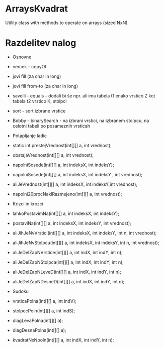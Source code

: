# ArraysKvadrat

Utility class with methods to operate on arrays (sized NxN)

# Razdelitev nalog
 - Osnovne
  - vercek - copyOf
  - jovi fill				(za char in long)
  - jovi fill from-to 	(za char in long)
  - savelli - equals   		- dodali bi še npr. ali ima tabela t1 enako vrstico Z kot tabela t2 vrstico K, stolpci
  -  sort 			- sort izbrane vrstice
  -  Bobby - binarySearch 	- na izbrani vrstici, na izbranem stolpcu, na celotni tabeli po posameznih vrsticah
  
  
-  Potapljanje ladic
  -  static int prestejVrednost(int[][] a, int vrednost);
  -  obstajaVrednost(int[][] a, int vrednost);
  -  napolniSosede(int[][] a, int indeksX, int indeksY);
  -  napolniSosede(int[][] a, int indeksX, int indeksY , int vrednost);
  -  aliJeVrednost(int[][] a, int indeksX, int indeksY,int vrednost);
  -  napolni20procNaklRazmejeno(int[][] a, int vrednost);

- Krizci in krozci
 - lahkoPostavimNa(int[][] a, int indeksX, int indeksY);
 - postaviNa(int[][] a, int indeksX, int indeksY, int vrednost);
 - aliJihJeNvVrstici(int[][] a, int indeksX, int indeksY, int n, int vrednost);
 - aliJihJeNvStolpcu(int[][] a, int indeksX, int indeksY, int n, int vrednost);
 - aliJeDelZapNVrstice(int[][] a, int indX, int indY, int n);
 - aliJeDelZapNStolpca(int[][] a, int indX, int indY, int n);
 - aliJeDelZapNLeveD(int[][] a, int indX, int indY, int n);
 - aliJeDelZapNDesneD(int[][] a, int indX, int indY, int n);

- Sudoku
 - vrsticaPolna(int[][] a, int indV);
 - stolpecPoln(int[][] a, int indS);
 - diagLevaPolna(int[][] a);
 - diagDesnaPolna(int[][] a);
 - kvadratNxNpoln(int[][] a, int indX, int indY, int n);

 

